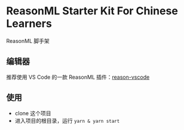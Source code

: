 # ReasonML Starter Kit For Chinese Learners
ReasonML 脚手架

## 编辑器
推荐使用 VS Code 的一款 ReasonML 插件：[reason-vscode](https://marketplace.visualstudio.com/items?itemName=jaredly.reason-vscode)

## 使用
- clone 这个项目
- 进入项目的根目录，运行 `yarn & yarn start`